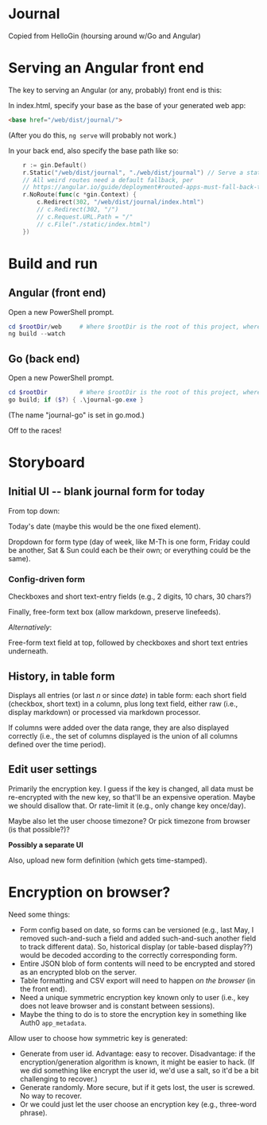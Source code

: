 # Journal
Copied from HelloGin (hoursing around w/Go and Angular)

# Serving an Angular front end

The key to serving an Angular (or any, probably) front end is this:

In index.html, specify your base as the base of your generated web app:

```html
<base href="/web/dist/journal/">
```

(After you do this, ```ng serve``` will probably not work.)

In your back end, also specify the base path like so:

```go
	r := gin.Default()
	r.Static("/web/dist/journal", "./web/dist/journal") // Serve a static base directory under the given path.
	// All weird routes need a default fallback, per
	// https://angular.io/guide/deployment#routed-apps-must-fall-back-to-indexhtml
	r.NoRoute(func(c *gin.Context) {
		c.Redirect(302, "/web/dist/journal/index.html")
		// c.Redirect(302, "/")
		// c.Request.URL.Path = "/"
		// c.File("./static/index.html")
	})
```

# Build and run

## Angular (front end)

Open a new PowerShell prompt.

```powershell
cd $rootDir/web     # Where $rootDir is the root of this project, where the go code is.
ng build --watch
```

## Go (back end)

Open a new PowerShell prompt.

```powershell
cd $rootDir         # Where $rootDir is the root of this project, where the go code is.
go build; if ($?) { .\journal-go.exe }
```

(The name "journal-go" is set in go.mod.)

Off to the races!

# Storyboard

## Initial UI -- blank journal form for today

From top down:

Today's date (maybe this would be the one fixed element).

Dropdown for form type (day of week, like M-Th is one form, Friday could be another, Sat & Sun could each be their own;
or everything could be the same).

### Config-driven form

Checkboxes and short text-entry fields (e.g., 2 digits, 10 chars, 30 chars?)

Finally, free-form text box (allow markdown, preserve linefeeds).

*Alternatively*:

Free-form text field at top, followed by checkboxes and short text entries underneath.

## History, in table form

Displays all entries (or last *n* or since *date*) in table form:  each short field (checkbox, short text) in a column,
plus long text field, either raw (i.e., display markdown) or processed via markdown processor.

If columns were added over the data range, they are also displayed correctly (i.e., the set of columns displayed is the
union of all columns defined over the time period).

## Edit user settings

Primarily the encryption key.  I guess if the key is changed, all data must be re-encrypted with the new key, so that'll
be an expensive operation.  Maybe we should disallow that.  Or rate-limit it (e.g., only change key once/day).

Maybe also let the user choose timezone?  Or pick timezone from browser (is that possible?)?

**Possibly a separate UI**

Also, upload new form definition (which gets time-stamped).

# Encryption on browser?

Need some things:

- Form config based on date, so forms can be versioned (e.g., last May, I removed such-and-such a field and added
  such-and-such another field to track different data).  So, historical display (or table-based display??) would be
  decoded according to the correctly corresponding form.
- Entire JSON blob of form contents will need to be encrypted and stored as an encrypted blob on the server.
- Table formatting and CSV export will need to happen *on the browser* (in the front end).
- Need a unique symmetric encryption key known only to user (i.e., key does not leave browser and is constant between
  sessions).
- Maybe the thing to do is to store the encryption key in something like Auth0 ``app_metadata``.

Allow user to choose how symmetric key is generated:

- Generate from user id.  Advantage: easy to recover.  Disadvantage:  if the encryption/generation algorithm is known,
  it might be easier to hack.  (If we did something like encrypt the user id, we'd use a salt, so it'd be a bit
  challenging to recover.)
- Generate randomly.  More secure, but if it gets lost, the user is screwed.  No way to recover.
- Or we could just let the user choose an encryption key (e.g., three-word phrase).
